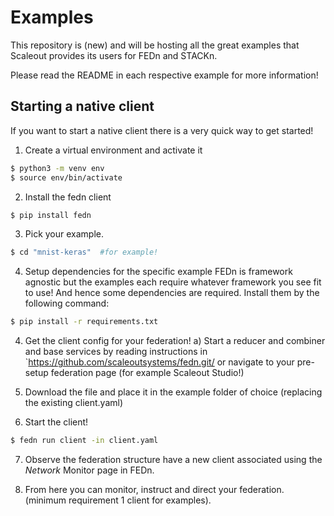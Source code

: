 # Examples

This repository is (new) and will be hosting all the great examples that Scaleout provides its users for FEDn and STACKn.

Please read the README in each respective example for more information!


## Starting a native client
If you want to start a native client there is a very quick way to get started!

1. Create a virtual environment and activate it
```bash
$ python3 -m venv env
$ source env/bin/activate
```


2. Install the fedn client
```bash
$ pip install fedn
```

3. Pick your example.
```bash
$ cd "mnist-keras"  #for example!
```

4. Setup dependencies for the specific example
FEDn is framework agnostic but the examples each require whatever framework you see fit to use! And hence some dependencies are required. Install them by the following command:
```bash
$ pip install -r requirements.txt
``` 

4. Get the client config for your federation!
a) Start a reducer and combiner and base services by reading instructions in `https://github.com/scaleoutsystems/fedn.git/ or navigate to your pre-setup federation page (for example Scaleout Studio!)

5. Download the file and place it in the example folder of choice (replacing the existing client.yaml)

6. Start the client!
```bash
$ fedn run client -in client.yaml
```
7. Observe the federation structure have a new client associated using the _Network_ Monitor page in FEDn.

8. From here you can monitor, instruct and direct your federation.
(minimum requirement 1 client for examples).




